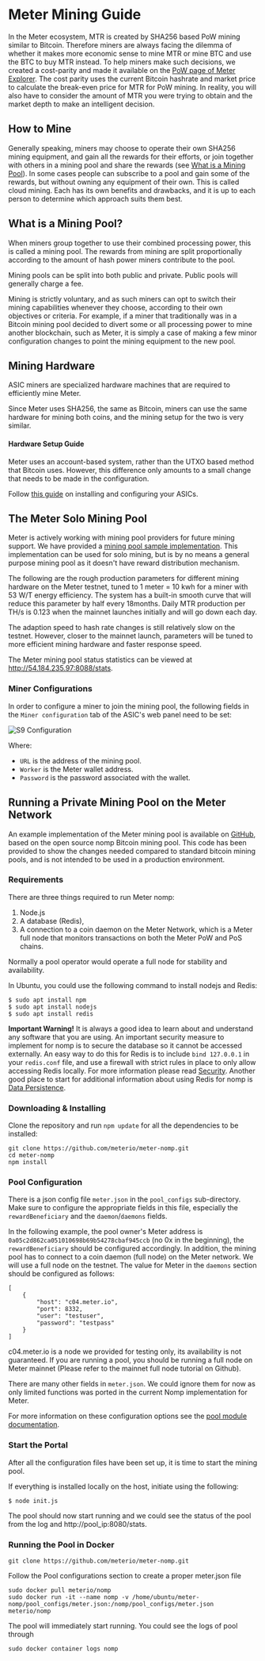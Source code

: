 # Meter Mining Guide

In the Meter ecosystem, MTR is created by SHA256 based PoW mining similar to Bitcoin.  Therefore miners are always facing the dilemma of whether it makes more economic sense to mine MTR or mine BTC and use the BTC to buy MTR instead.  To help miners make such decisions, we created a cost-parity and made it available on the [PoW page of Meter Explorer](https://scan.meter.io/pow).   The cost parity uses the current Bitcoin hashrate and market price to calculate the break-even price for MTR for PoW mining.  In reality, you will also have to consider the amount of MTR you were trying to obtain and the market depth to make an intelligent decision.

## How to Mine

Generally speaking, miners may choose to operate their own SHA256 mining equipment, and gain all the rewards for their efforts, or join together with others in a mining pool and share the rewards (see [What is a Mining Pool](meter-mining-guide.md#what-is-a-mining-pool)). In some cases people can subscribe to a pool and gain some of the rewards, but without owning any equipment of their own. This is called cloud mining. Each has its own benefits and drawbacks, and it is up to each person to determine which approach suits them best.



## What is a Mining Pool?

When miners group together to use their combined processing power, this is called a mining pool. The rewards from mining are split proportionally according to the amount of hash power miners contribute to the pool.

Mining pools can be split into both public and private. Public pools will generally charge a fee.

Mining is strictly voluntary, and as such miners can opt to switch their mining capabilities whenever they choose, according to their own objectives or criteria. For example, if a miner that traditionally was in a Bitcoin mining pool decided to divert some or all processing power to mine another blockchain, such as Meter, it is simply a case of making a few minor configuration changes to point the mining equipment to the new pool.

## Mining Hardware

ASIC miners are specialized hardware machines that are required to efficiently mine Meter.

Since Meter uses SHA256, the same as Bitcoin, miners can use the same hardware for mining both coins, and the mining setup for the two is very similar.

#### Hardware Setup Guide <a href="#hardware-setup-guide" id="hardware-setup-guide"></a>

Meter uses an account-based system, rather than the UTXO based method that Bitcoin uses. However, this difference only amounts to a small change that needs to be made in the configuration.

Follow [this guide](https://www.bitcoin.com/get-started/how-to-setup-a-bitcoin-asic-miner-and-what-they-are) on installing and configuring your ASICs.

## The Meter Solo Mining Pool

Meter is actively working with mining pool providers for future mining support. We have provided a [mining pool sample implementation](https://github.com/meterio/meter-nomp). This implementation can be used for solo mining, but is by no means a general purpose mining pool as it doesn't have reward distribution mechanism.

The following are the rough production parameters for different mining hardware on the Meter testnet, tuned to 1 meter = 10 kwh for a miner with 53 W/T energy efficiency. The system has a built-in smooth curve that will reduce this parameter by half every 18months. Daily MTR production per TH/s is 0.123 when the mainnet launches initially and will go down each day.

The adaption speed to hash rate changes is still relatively slow on the testnet. However, closer to the mainnet launch, parameters will be tuned to more efficient mining hardware and faster response speed.

The Meter mining pool status statistics can be viewed at http://54.184.235.97:8088/stats.

### Miner Configurations

In order to configure a miner to join the mining pool, the following fields in the `Miner configuration` tab of the ASIC's web panel need to be set:

![S9 Configuration](../.gitbook/assets/conf\_s9.png)

Where:

* `URL` is the address of the mining pool.
* `Worker` is the Meter wallet address.
* `Password` is the password associated with the wallet.

## Running a Private Mining Pool on the Meter Network

An example implementation of the Meter mining pool is available on [GitHub](https://github.com/meterio/meter-nomp), based on the open source nomp Bitcoin mining pool. This code has been provided to show the changes needed compared to standard bitcoin mining pools, and is not intended to be used in a production environment.

### Requirements

There are three things required to run Meter nomp:&#x20;

1. Node.js
2. A database (Redis),&#x20;
3. A connection to a coin daemon on the Meter Network, which is a Meter full node that monitors transactions on both the Meter PoW and PoS chains.

Normally a pool operator would operate a full node for stability and availability.



In Ubuntu, you could use the following command to install nodejs and Redis:

```
$ sudo apt install npm
$ sudo apt install nodejs
$ sudo apt install redis
```

**Important Warning!** It is always a good idea to learn about and understand any software that you are using. An important security measure to implement for nomp is to secure the database so it cannot be accessed externally. An easy way to do this for Redis is to include `bind 127.0.0.1` in your `redis.conf` file, and use a firewall with strict rules in place to only allow accessing Redis locally. For more information please read [Security](http://redis.io/topics/security). Another good place to start for additional information about using Redis for nomp is [Data Persistence](http://redis.io/topics/persistence).

### Downloading & Installing

Clone the repository and run `npm update` for all the dependencies to be installed:

```
git clone https://github.com/meterio/meter-nomp.git
cd meter-nomp
npm install
```

### Pool Configuration

There is a json config file `meter.json` in the `pool_configs` sub-directory. Make sure to configure the appropriate fields in this file, especially the `rewardBeneficiary` and the `daemon`/`daemons` fields.

In the following example, the pool owner's Meter address is `0a05c2d862ca051010698b69b54278cbaf945ccb` (no 0x in the beginning), the `rewardBeneficiary` should be configured accordingly. In addition, the mining pool has to connect to a coin daemon (full node) on the Meter network. We will use a full node on the testnet. The value for Meter in the `daemons` section should be configured as follows:

```
[
    {
        "host": "c04.meter.io",
        "port": 8332,
        "user": "testuser",
        "password": "testpass"
    }
]
```

c04.meter.io is a node we provided for testing only, its availability is not guaranteed. If you are running a pool, you should be running a full node on Meter mainnet (Please refer to the mainnet full node tutorial on Github).

There are many other fields in `meter.json`. We could ignore them for now as only limited functions was ported in the current Nomp implementation for Meter.

For more information on these configuration options see the [pool module documentation](https://github.com/meterio/meter-stratum-pool/blob/master/README.md#module-usage).

### Start the Portal

After all the configuration files have been set up, it is time to start the mining pool.

If everything is installed locally on the host, initiate using the following:

```
$ node init.js
```

The pool should now start running and we could see the status of the pool from the log and http://pool\_ip:8080/stats.

### Running the Pool in Docker

```
git clone https://github.com/meterio/meter-nomp.git
```

Follow the Pool configurations section to create a proper meter.json file

```
sudo docker pull meterio/nomp 
sudo docker run -it --name nomp -v /home/ubuntu/meter-nomp/pool_configs/meter.json:/nomp/pool_configs/meter.json meterio/nomp
```

The pool will immediately start running.  You could see the logs of pool through

```
sudo docker container logs nomp 
```



